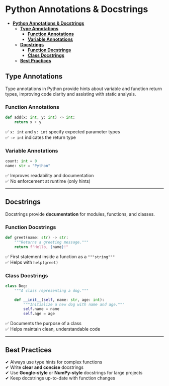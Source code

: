 # **Python Annotations & Docstrings**  

- [**Python Annotations \& Docstrings**](#python-annotations--docstrings)
  - [**Type Annotations**](#type-annotations)
    - [**Function Annotations**](#function-annotations)
    - [**Variable Annotations**](#variable-annotations)
  - [**Docstrings**](#docstrings)
    - [**Function Docstrings**](#function-docstrings)
    - [**Class Docstrings**](#class-docstrings)
  - [**Best Practices**](#best-practices)

## **Type Annotations**  
Type annotations in Python provide hints about variable and function return types, improving code clarity and assisting with static analysis.  

### **Function Annotations**  
```python
def add(x: int, y: int) -> int:
    return x + y
```
✅ `x: int` and `y: int` specify expected parameter types  
✅ `-> int` indicates the return type  

### **Variable Annotations**  
```python
count: int = 0
name: str = "Python"
```
✅ Improves readability and documentation  
✅ No enforcement at runtime (only hints)  

---

## **Docstrings**  
Docstrings provide **documentation** for modules, functions, and classes.  

### **Function Docstrings**  
```python
def greet(name: str) -> str:
    """Returns a greeting message."""
    return f"Hello, {name}!"
```
✅ First statement inside a function as a `"""string"""`  
✅ Helps with `help(greet)`  

### **Class Docstrings**  
```python
class Dog:
    """A class representing a dog."""

    def __init__(self, name: str, age: int):
        """Initialize a new dog with name and age."""
        self.name = name
        self.age = age
```
✅ Documents the purpose of a class  
✅ Helps maintain clean, understandable code  

---

## **Best Practices**  
✔ Always use type hints for complex functions  
✔ Write **clear and concise** docstrings  
✔ Use **Google-style** or **NumPy-style** docstrings for large projects  
✔ Keep docstrings up-to-date with function changes  
